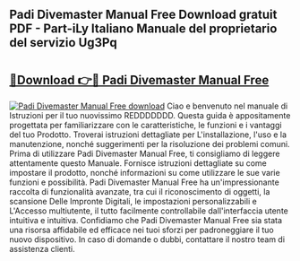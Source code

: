 ## Padi Divemaster Manual Free Download gratuit PDF - Part-iLy Italiano Manuale del proprietario del servizio Ug3Pq

# <h2><a href="http://df98qv.blite.top/?on=Padi+Divemaster+Manual+Free">🔗Download 👉🔴 Padi Divemaster Manual Free</a></h2>

[![Padi Divemaster Manual Free download](https://i.imgur.com/lujVjoI.png)](http://df98qv.blite.top/?on=Padi+Divemaster+Manual+Free)
Ciao e benvenuto nel manuale di Istruzioni per il tuo nuovissimo REDDDDDDD. Questa guida è appositamente progettata per familiarizzare con le caratteristiche, le funzioni e i vantaggi del tuo Prodotto. Troverai istruzioni dettagliate per L'installazione, l'uso e la manutenzione, nonché suggerimenti per la risoluzione dei problemi comuni. Prima di utilizzare Padi Divemaster Manual Free, ti consigliamo di leggere attentamente questo Manuale. Fornisce istruzioni dettagliate su come impostare il prodotto, nonché informazioni su come utilizzare le sue varie funzioni e possibilità. Padi Divemaster Manual Free ha un'impressionante raccolta di funzionalità avanzate, tra cui il riconoscimento di oggetti, la scansione Delle Impronte Digitali, le impostazioni personalizzabili e L'Accesso multiutente, il tutto facilmente controllabile dall'interfaccia utente intuitiva e intuitiva. Confidiamo che Padi Divemaster Manual Free sia stata una risorsa affidabile ed efficace nei tuoi sforzi per padroneggiare il tuo nuovo dispositivo. In caso di domande o dubbi, contattare il nostro team di assistenza clienti.
